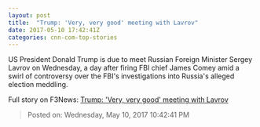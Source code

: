 ```yaml
---
layout: post
title:  "Trump: 'Very, very good' meeting with Lavrov"
date: 2017-05-10 17:42:41Z
categories: cnn-com-top-stories
---
```


US President Donald Trump is due to meet Russian Foreign Minister Sergey Lavrov on Wednesday, a day after firing FBI chief James Comey amid a swirl of controversy over the FBI's investigations into Russia's alleged election meddling.


Full story on F3News: [Trump: 'Very, very good' meeting with Lavrov](http://www.f3nws.com/n/dQtKrE)

> Posted on: Wednesday, May 10, 2017 10:42:41 PM
